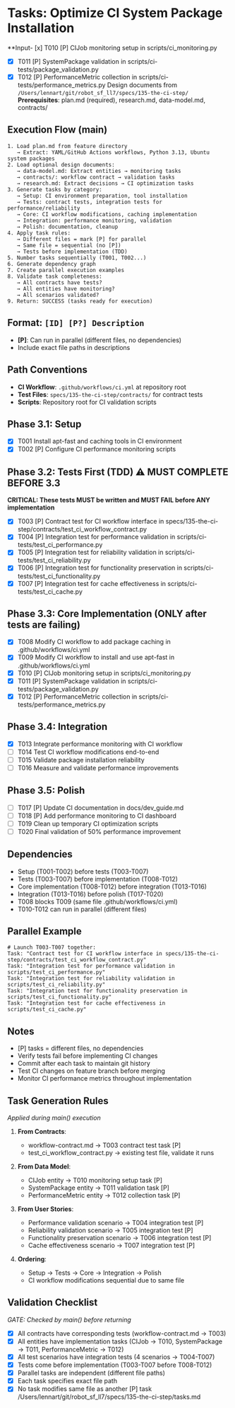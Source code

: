 # Tasks: Optimize CI System Package Installation

**Input- [x] T010 [P] CIJob monitoring setup in scripts/ci_monitoring.py
- [x] T011 [P] SystemPackage validation in scripts/ci-tests/package_validation.py
- [x] T012 [P] PerformanceMetric collection in scripts/ci-tests/performance_metrics.py Design documents from `/Users/lennart/git/robot_sf_ll7/specs/135-the-ci-step/`
**Prerequisites**: plan.md (required), research.md, data-model.md, contracts/

## Execution Flow (main)
```
1. Load plan.md from feature directory
   → Extract: YAML/GitHub Actions workflows, Python 3.13, Ubuntu system packages
2. Load optional design documents:
   → data-model.md: Extract entities → monitoring tasks
   → contracts/: workflow contract → validation tasks
   → research.md: Extract decisions → CI optimization tasks
3. Generate tasks by category:
   → Setup: CI environment preparation, tool installation
   → Tests: contract tests, integration tests for performance/reliability
   → Core: CI workflow modifications, caching implementation
   → Integration: performance monitoring, validation
   → Polish: documentation, cleanup
4. Apply task rules:
   → Different files = mark [P] for parallel
   → Same file = sequential (no [P])
   → Tests before implementation (TDD)
5. Number tasks sequentially (T001, T002...)
6. Generate dependency graph
7. Create parallel execution examples
8. Validate task completeness:
   → All contracts have tests?
   → All entities have monitoring?
   → All scenarios validated?
9. Return: SUCCESS (tasks ready for execution)
```

## Format: `[ID] [P?] Description`
- **[P]**: Can run in parallel (different files, no dependencies)
- Include exact file paths in descriptions

## Path Conventions
- **CI Workflow**: `.github/workflows/ci.yml` at repository root
- **Test Files**: `specs/135-the-ci-step/contracts/` for contract tests
- **Scripts**: Repository root for CI validation scripts

## Phase 3.1: Setup
- [x] T001 Install apt-fast and caching tools in CI environment
- [x] T002 [P] Configure CI performance monitoring scripts

## Phase 3.2: Tests First (TDD) ⚠️ MUST COMPLETE BEFORE 3.3
**CRITICAL: These tests MUST be written and MUST FAIL before ANY implementation**
- [x] T003 [P] Contract test for CI workflow interface in specs/135-the-ci-step/contracts/test_ci_workflow_contract.py
- [x] T004 [P] Integration test for performance validation in scripts/ci-tests/test_ci_performance.py
- [x] T005 [P] Integration test for reliability validation in scripts/ci-tests/test_ci_reliability.py
- [x] T006 [P] Integration test for functionality preservation in scripts/ci-tests/test_ci_functionality.py
- [x] T007 [P] Integration test for cache effectiveness in scripts/ci-tests/test_ci_cache.py

## Phase 3.3: Core Implementation (ONLY after tests are failing)
- [x] T008 Modify CI workflow to add package caching in .github/workflows/ci.yml
- [x] T009 Modify CI workflow to install and use apt-fast in .github/workflows/ci.yml
- [x] T010 [P] CIJob monitoring setup in scripts/ci_monitoring.py
- [x] T011 [P] SystemPackage validation in scripts/ci-tests/package_validation.py
- [x] T012 [P] PerformanceMetric collection in scripts/ci-tests/performance_metrics.py

## Phase 3.4: Integration
- [x] T013 Integrate performance monitoring with CI workflow
- [ ] T014 Test CI workflow modifications end-to-end
- [ ] T015 Validate package installation reliability
- [ ] T016 Measure and validate performance improvements

## Phase 3.5: Polish
- [ ] T017 [P] Update CI documentation in docs/dev_guide.md
- [ ] T018 [P] Add performance monitoring to CI dashboard
- [ ] T019 Clean up temporary CI optimization scripts
- [ ] T020 Final validation of 50% performance improvement

## Dependencies
- Setup (T001-T002) before tests (T003-T007)
- Tests (T003-T007) before implementation (T008-T012)
- Core implementation (T008-T012) before integration (T013-T016)
- Integration (T013-T016) before polish (T017-T020)
- T008 blocks T009 (same file .github/workflows/ci.yml)
- T010-T012 can run in parallel (different files)

## Parallel Example
```
# Launch T003-T007 together:
Task: "Contract test for CI workflow interface in specs/135-the-ci-step/contracts/test_ci_workflow_contract.py"
Task: "Integration test for performance validation in scripts/test_ci_performance.py"
Task: "Integration test for reliability validation in scripts/test_ci_reliability.py"
Task: "Integration test for functionality preservation in scripts/test_ci_functionality.py"
Task: "Integration test for cache effectiveness in scripts/test_ci_cache.py"
```

## Notes
- [P] tasks = different files, no dependencies
- Verify tests fail before implementing CI changes
- Commit after each task to maintain git history
- Test CI changes on feature branch before merging
- Monitor CI performance metrics throughout implementation

## Task Generation Rules
*Applied during main() execution*

1. **From Contracts**:
   - workflow-contract.md → T003 contract test task [P]
   - test_ci_workflow_contract.py → existing test file, validate it runs

2. **From Data Model**:
   - CIJob entity → T010 monitoring setup task [P]
   - SystemPackage entity → T011 validation task [P]
   - PerformanceMetric entity → T012 collection task [P]

3. **From User Stories**:
   - Performance validation scenario → T004 integration test [P]
   - Reliability validation scenario → T005 integration test [P]
   - Functionality preservation scenario → T006 integration test [P]
   - Cache effectiveness scenario → T007 integration test [P]

4. **Ordering**:
   - Setup → Tests → Core → Integration → Polish
   - CI workflow modifications sequential due to same file

## Validation Checklist
*GATE: Checked by main() before returning*

- [x] All contracts have corresponding tests (workflow-contract.md → T003)
- [x] All entities have implementation tasks (CIJob → T010, SystemPackage → T011, PerformanceMetric → T012)
- [x] All test scenarios have integration tests (4 scenarios → T004-T007)
- [x] Tests come before implementation (T003-T007 before T008-T012)
- [x] Parallel tasks are independent (different file paths)
- [x] Each task specifies exact file path
- [x] No task modifies same file as another [P] task</content>
<parameter name="filePath">/Users/lennart/git/robot_sf_ll7/specs/135-the-ci-step/tasks.md